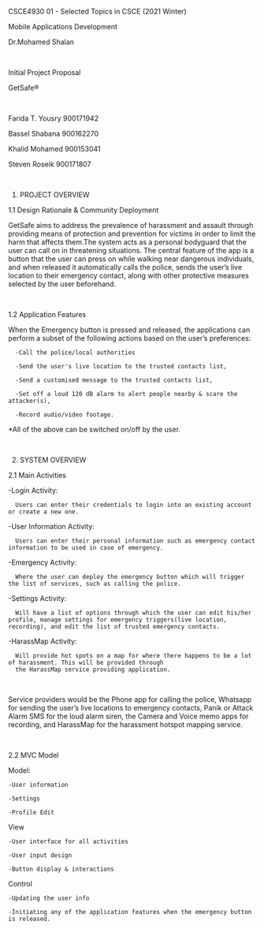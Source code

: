 CSCE4930 01 - Selected Topics in CSCE (2021 Winter) 

Mobile Applications Development

Dr.Mohamed Shalan <br/>

 
 <br/>
 
Initial Project Proposal 


  GetSafe® 
 
 <br/>
 
Farida T. Yousry	900171942

Bassel Shabana	900162270

Khalid  Mohamed	900153041

Steven Roseik		900171807

 
 <br/>


1. PROJECT OVERVIEW

1.1 Design Rationale & Community Deployment

GetSafe aims to address the prevalence of harassment and assault through providing means of protection and prevention for victims in order to limit the harm that affects them.The system acts as a personal bodyguard that the user can call on in threatening situations. The central feature of the app is a button that the user can press on while walking near dangerous individuals, and when released it automatically calls the police, sends the user’s live location to their emergency contact, along with other protective measures selected by the user beforehand.

 
 <br/>

1.2 Application Features

When the Emergency button is pressed and released, the applications can perform a subset of the following actions based on the user’s preferences:
      
      -Call the police/local authorities
      
      -Send the user's live location to the trusted contacts list, 
      
      -Send a customised message to the trusted contacts list, 
      
      -Set off a loud 120 dB alarm to alert people nearby & scare the attacker(s), 
      
      -Record audio/video footage.
      
*All of the above can be switched on/off by the user.

 <br/>
 
 
2. SYSTEM OVERVIEW

 2.1 Main Activities

  -Login Activity:
  
      Users can enter their credentials to login into an existing account or create a new one.
      
  -User Information Activity:
  
      Users can enter their personal information such as emergency contact information to be used in case of emergency.
      
  -Emergency Activity:
  
      Where the user can deploy the emergency button which will trigger the list of services, such as calling the police. 
      
  -Settings Activity:
  
      Will have a list of options through which the user can edit his/her profile, manage settings for emergency triggers(live location, recording), and edit the list of trusted emergency contacts.
      
  -HarassMap Activity:
  
      Will provide hot spots on a map for where there happens to be a lot of harassment. This will be provided through 
      the HarassMap service providing application.

 
 <br/>
 
Service providers would be the Phone app for calling the police, Whatsapp for sending the user’s live locations to emergency contacts, Panik or Attack Alarm SMS  for the loud alarm siren, the Camera and Voice memo apps for recording, and HarassMap for the harassment hotspot mapping service.

 
 <br/>
 
2.2 MVC Model

  Model:
  
    -User information 
    
    -Settings 
    
    -Profile Edit
    
  View
  
    -User interface for all activities
    
    -User input design
    
    -Button display & interactions
    
  Control
  
    -Updating the user info 
    
    -Initiating any of the application features when the emergency button is released.
    
     
 <br/>
